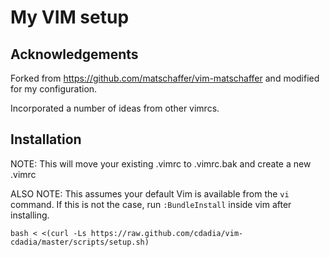 # My VIM setup

## Acknowledgements

Forked from https://github.com/matschaffer/vim-matschaffer and modified for my configuration.

Incorporated a number of ideas from other vimrcs.

## Installation

NOTE: This will move your existing .vimrc to .vimrc.bak and create a new .vimrc

ALSO NOTE: This assumes your default Vim is available from the `vi` command. If this is not the case, run `:BundleInstall` inside vim after installing.

    bash < <(curl -Ls https://raw.github.com/cdadia/vim-cdadia/master/scripts/setup.sh)

